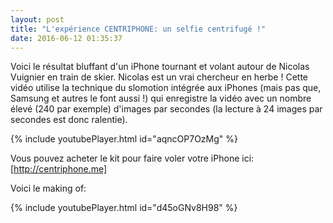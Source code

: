 ```yaml
---
layout: post
title: "L'expérience CENTRIPHONE: un selfie centrifugé !"
date: 2016-06-12 01:35:37
---
```

Voici le résultat bluffant d'un iPhone tournant et volant autour de Nicolas Vuignier en train de skier. Nicolas est un vrai chercheur en herbe !
Cette vidéo utilise la technique du slomotion intégrée aux iPhones (mais pas que, Samsung et autres le font aussi !) qui enregistre la vidéo avec un nombre élevé (240 par exemple) d'images par secondes (la lecture à 24 images par secondes est donc ralentie).

{% include youtubePlayer.html id="aqncOP7OzMg" %}

Vous pouvez acheter le kit pour faire voler votre iPhone ici: [http://centriphone.me]

Voici le making of:

{% include youtubePlayer.html id="d45oGNv8H98" %}
